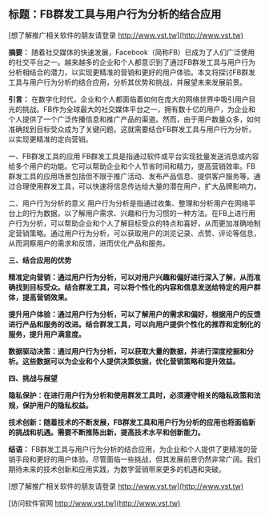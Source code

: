 ## **标题：FB群发工具与用户行为分析的结合应用**

[想了解推广相关软件的朋友请登录 http://www.vst.tw](http://www.vst.tw)

**摘要：**
随着社交媒体的快速发展，Facebook（简称FB）已成为了人们广泛使用的社交平台之一。越来越多的企业和个人都意识到了通过FB群发工具与用户行为分析相结合的潜力，以实现更精准的营销和更好的用户体验。本文将探讨FB群发工具与用户行为分析的结合应用，分析其优势和挑战，并展望未来发展前景。

**引言：**
在数字化时代，企业和个人都面临着如何在庞大的网络世界中吸引用户目光的挑战。FB作为全球最大的社交媒体平台之一，拥有数十亿的用户，为企业和个人提供了一个广泛传播信息和推广产品的渠道。然而，由于用户数量众多，如何准确找到目标受众成为了关键问题。这就需要结合FB群发工具与用户行为分析，以实现更精准的定向营销。

一、FB群发工具的应用
FB群发工具是指通过软件或平台实现批量发送消息或内容给多个用户的功能。它可以帮助企业和个人节省时间和精力，提高营销效率。FB群发工具的应用场景包括但不限于推广活动、发布产品信息、提供客户服务等。通过合理使用群发工具，可以快速将信息传达给大量的潜在用户，扩大品牌影响力。

二、用户行为分析的意义
用户行为分析是指通过收集、整理和分析用户在网络平台上的行为数据，以了解用户需求、兴趣和行为习惯的一种方法。在FB上进行用户行为分析，可以帮助企业和个人了解目标受众的特点和喜好，从而更加准确地制定营销策略。通过用户行为分析，可以获取用户的浏览记录、点赞、评论等信息，从而洞察用户的需求和反馈，进而优化产品和服务。

**三、结合应用的优势**

**精准定向营销：通过用户行为分析，可以对用户兴趣和偏好进行深入了解，从而准确找到目标受众。结合群发工具，可以将个性化的内容和信息发送给特定的用户群体，提高营销效果。**

**提升用户体验：通过用户行为分析，可以了解用户的需求和偏好，根据用户的反馈进行产品和服务的改进。结合群发工具，可以向用户提供个性化的推荐和定制化的服务，提升用户满意度。**

**数据驱动决策：通过用户行为分析，可以获取大量的数据，并进行深度挖掘和分析。这些数据可以为企业和个人提供决策依据，优化营销策略和提升效益。**

**四、挑战与展望**

**隐私保护：在进行用户行为分析和使用群发工具时，必须遵守相关的隐私政策和法规，保护用户的隐私权益。**

**技术创新：随着技术的不断发展，FB群发工具和用户行为分析的应用也将面临新的挑战和机遇。需要不断推陈出新，提高技术水平和创新能力。**

**结语：**
FB群发工具与用户行为分析的结合应用，为企业和个人提供了更精准的营销手段和更好的用户体验。尽管面临一些挑战，但其发展前景仍然非常广阔。我们期待未来的技术创新和应用实践，为数字营销带来更多的机遇和突破。

[想了解推广相关软件的朋友请登录 http://www.vst.tw](http://www.vst.tw)


[访问软件官网 http://www.vst.tw](http://www.vst.tw)
